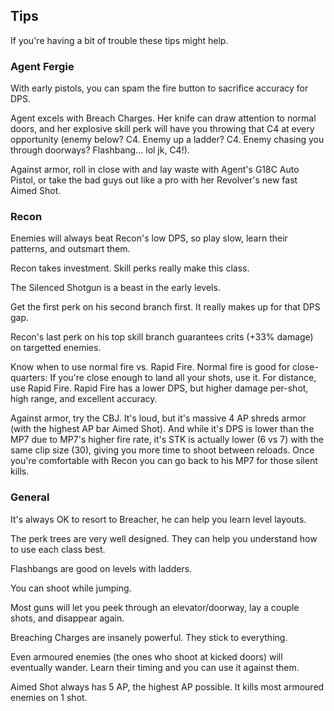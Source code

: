 
## Tips

If you're having a bit of trouble these tips might help.

### Agent Fergie

With early pistols, you can spam the fire button to sacrifice accuracy for DPS.

Agent excels with Breach Charges. Her knife can draw attention to normal doors, and her explosive skill perk will have you throwing that C4 at every opportunity (enemy below? C4. Enemy up a ladder? C4. Enemy chasing you through doorways? Flashbang... lol jk, C4!).

Against armor, roll in close with and lay waste with Agent's G18C Auto Pistol, or take the bad guys out like a pro with her Revolver's new fast Aimed Shot.

### Recon

Enemies will always beat Recon's low DPS, so play slow, learn their patterns, and outsmart them.

Recon takes investment. Skill perks really make this class.

The Silenced Shotgun is a beast in the early levels.

Get the first perk on his second branch first. It really makes up for that DPS gap.

Recon's last perk on his top skill branch guarantees crits (+33% damage) on targetted enemies.

Know when to use normal fire vs. Rapid Fire. Normal fire is good for close-quarters: If you're close enough to land all your shots, use it. For distance, use Rapid Fire. Rapid Fire has a lower DPS, but higher damage per-shot, high range, and excellent accuracy.

Against armor, try the CBJ. It's loud, but it's massive 4 AP shreds armor (with the highest AP bar Aimed Shot). And while it's DPS is lower than the MP7 due to MP7's higher fire rate, it's STK is actually lower (6 vs 7) with the same clip size (30), giving you more time to shoot between reloads. Once you're comfortable with Recon you can go back to his MP7 for those silent kills.

### General

It's always OK to resort to Breacher, he can help you learn level layouts.

The perk trees are very well designed. They can help you understand how to use each class best.

Flashbangs are good on levels with ladders.

You can shoot while jumping.

Most guns will let you peek through an elevator/doorway, lay a couple shots, and disappear again.

Breaching Charges are insanely powerful. They stick to everything.

Even armoured enemies (the ones who shoot at kicked doors) will eventually wander. Learn their timing and you can use it against them.

Aimed Shot always has 5 AP, the highest AP possible. It kills most armoured enemies on 1 shot.
